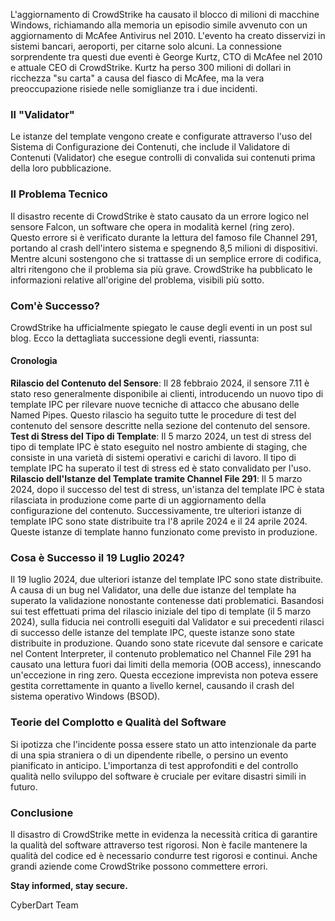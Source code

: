 
<p>
L'aggiornamento di CrowdStrike ha causato il blocco di milioni di macchine Windows, richiamando alla memoria un episodio simile avvenuto con un aggiornamento di McAfee Antivirus nel 2010. L'evento ha creato disservizi in sistemi bancari, aeroporti, per citarne solo alcuni. La connessione sorprendente tra questi due eventi è George Kurtz, CTO di McAfee nel 2010 e attuale CEO di CrowdStrike. Kurtz ha perso 300 milioni di dollari in ricchezza "su carta" a causa del fiasco di McAfee, ma la vera preoccupazione risiede nelle somiglianze tra i due incidenti.
</p>

### Il "Validator"
Le istanze del template vengono create e configurate attraverso l'uso del Sistema di Configurazione dei Contenuti, che include il Validatore di Contenuti (Validator) che esegue controlli di convalida sui contenuti prima della loro pubblicazione.
### Il Problema Tecnico
Il disastro recente di CrowdStrike è stato causato da un errore logico nel sensore Falcon, un software che opera in modalità kernel (ring zero). Questo errore si è verificato durante la lettura del famoso file Channel 291, portando al crash dell'intero sistema e spegnendo 8,5 milioni di dispositivi. Mentre alcuni sostengono che si trattasse di un semplice errore di codifica, altri ritengono che il problema sia più grave. CrowdStrike ha pubblicato le informazioni relative all'origine del problema, visibili più sotto.
### Com'è Successo?
CrowdStrike ha ufficialmente spiegato le cause degli eventi in un post sul blog. Ecco la dettagliata successione degli eventi, riassunta:
#### Cronologia
**Rilascio del Contenuto del Sensore**: Il 28 febbraio 2024, il sensore 7.11 è stato reso generalmente disponibile ai clienti, introducendo un nuovo tipo di template IPC per rilevare nuove tecniche di attacco che abusano delle Named Pipes. Questo rilascio ha seguito tutte le procedure di test del contenuto del sensore descritte nella sezione del contenuto del sensore.
**Test di Stress del Tipo di Template**: Il 5 marzo 2024, un test di stress del tipo di template IPC è stato eseguito nel nostro ambiente di staging, che consiste in una varietà di sistemi operativi e carichi di lavoro. Il tipo di template IPC ha superato il test di stress ed è stato convalidato per l'uso.
**Rilascio dell'Istanze del Template tramite Channel File 291**: Il 5 marzo 2024, dopo il successo del test di stress, un'istanza del template IPC è stata rilasciata in produzione come parte di un aggiornamento della configurazione del contenuto. Successivamente, tre ulteriori istanze di template IPC sono state distribuite tra l'8 aprile 2024 e il 24 aprile 2024. Queste istanze di template hanno funzionato come previsto in produzione.
### Cosa è Successo il 19 Luglio 2024?
Il 19 luglio 2024, due ulteriori istanze del template IPC sono state distribuite. A causa di un bug nel Validator, una delle due istanze del template ha superato la validazione nonostante contenesse dati problematici. Basandosi sui test effettuati prima del rilascio iniziale del tipo di template (il 5 marzo 2024), sulla fiducia nei controlli eseguiti dal Validator e sui precedenti rilasci di successo delle istanze del template IPC, queste istanze sono state distribuite in produzione.
Quando sono state ricevute dal sensore e caricate nel Content Interpreter, il contenuto problematico nel Channel File 291 ha causato una lettura fuori dai limiti della memoria (OOB access), innescando un'eccezione in ring zero. Questa eccezione imprevista non poteva essere gestita correttamente in quanto a livello kernel, causando il crash del sistema operativo Windows (BSOD).
### Teorie del Complotto e Qualità del Software
Si ipotizza che l'incidente possa essere stato un atto intenzionale da parte di una spia straniera o di un dipendente ribelle, o persino un evento pianificato in anticipo. L'importanza di test approfonditi e del controllo qualità nello sviluppo del software è cruciale per evitare disastri simili in futuro.
### Conclusione
Il disastro di CrowdStrike mette in evidenza la necessità critica di garantire la qualità del software attraverso test rigorosi. Non è facile mantenere la qualità del codice ed è necessario condurre test rigorosi e continui. Anche grandi aziende come CrowdStrike possono commettere errori.

**Stay informed, stay secure.**

CyberDart Team
